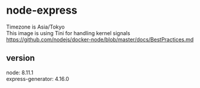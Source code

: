 # node-express

Timezone is Asia/Tokyo  
This image is using Tini for handling kernel signals  
https://github.com/nodejs/docker-node/blob/master/docs/BestPractices.md

## version

node: 8.11.1  
express-generator: 4.16.0  